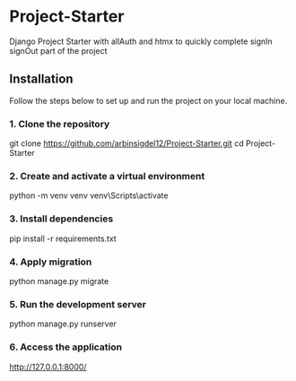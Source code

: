 # Project-Starter
Django Project Starter with allAuth and htmx to quickly complete signIn signOut part of the project

## Installation

Follow the steps below to set up and run the project on your local machine.

### 1. Clone the repository
git clone https://github.com/arbinsigdel12/Project-Starter.git
cd Project-Starter

### 2. Create and activate a virtual environment
python -m venv venv
venv\Scripts\activate

### 3. Install dependencies
pip install -r requirements.txt

### 4. Apply migration
python manage.py migrate

### 5. Run the development server
python manage.py runserver

### 6. Access the application
http://127.0.0.1:8000/

